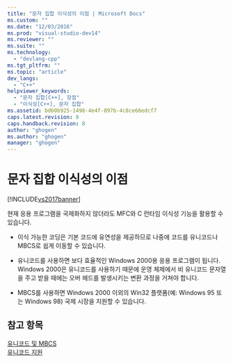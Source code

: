 ```yaml
---
title: "문자 집합 이식성의 이점 | Microsoft Docs"
ms.custom: ""
ms.date: "12/03/2016"
ms.prod: "visual-studio-dev14"
ms.reviewer: ""
ms.suite: ""
ms.technology: 
  - "devlang-cpp"
ms.tgt_pltfrm: ""
ms.topic: "article"
dev_langs: 
  - "C++"
helpviewer_keywords: 
  - "문자 집합[C++], 장점"
  - "이식성[C++], 문자 집합"
ms.assetid: bd60b925-1498-4e4f-897b-4c8ce66edcf7
caps.latest.revision: 8
caps.handback.revision: 8
author: "ghogen"
ms.author: "ghogen"
manager: "ghogen"
---
```

# 문자 집합 이식성의 이점
[!INCLUDE[vs2017banner](../assembler/inline/includes/vs2017banner.md)]

현재 응용 프로그램을 국제화하지 않더라도 MFC와 C 런타임 이식성 기능을 활용할 수 있습니다.  
  
-   이식 가능한 코딩은 기본 코드에 유연성을 제공하므로  나중에 코드를 유니코드나 MBCS로 쉽게 이동할 수 있습니다.  
  
-   유니코드를 사용하면 보다 효율적인 Windows 2000용 응용 프로그램이 됩니다.  Windows 2000은 유니코드를 사용하기 때문에 운영 체제에서 비 유니코드 문자열을 주고 받을 때에는 오버 헤드를 발생시키는 변환 과정을 거쳐야 합니다.  
  
-   MBCS를 사용하면 Windows 2000 이외의 Win32 플랫폼\(예: Windows 95 또는 Windows 98\) 국제 시장을 지원할 수 있습니다.  
  
## 참고 항목  
 [유니코드 및 MBCS](../text/unicode-and-mbcs.md)   
 [유니코드 지원](../text/support-for-unicode.md)